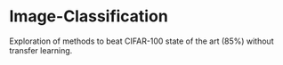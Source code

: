 # Image-Classification
Exploration of methods to beat CIFAR-100 state of the art (85%) without transfer learning.
